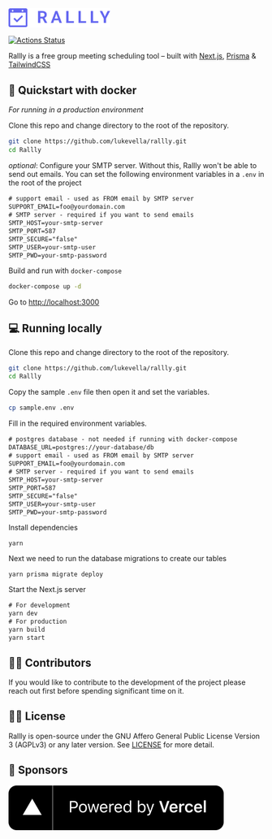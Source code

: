 <img src="./public/logo.png" width="200"  />

[![Actions Status](https://github.com/lukevella/rallly/workflows/ci/badge.svg)](https://github.com/lukevella/rallly/actions)

Rallly is a free group meeting scheduling tool – built with [Next.js](https://github.com/vercel/next.js/), [Prisma](https://github.com/prisma/prisma) & [TailwindCSS](https://github.com/tailwindlabs/tailwindcss)

## 🐳 Quickstart with docker

_For running in a production environment_

Clone this repo and change directory to the root of the repository.

```bash
git clone https://github.com/lukevella/rallly.git
cd Rallly
```

_optional_: Configure your SMTP server. Without this, Rallly won't be able to send out emails. You can set the following environment variables in a `.env` in the root of the project

```
# support email - used as FROM email by SMTP server
SUPPORT_EMAIL=foo@yourdomain.com
# SMTP server - required if you want to send emails
SMTP_HOST=your-smtp-server
SMTP_PORT=587
SMTP_SECURE="false"
SMTP_USER=your-smtp-user
SMTP_PWD=your-smtp-password
```

Build and run with `docker-compose`

```bash
docker-compose up -d
```

Go to [http://localhost:3000](http://localhost:3000)

## 💻 Running locally

Clone this repo and change directory to the root of the repository.

```bash
git clone https://github.com/lukevella/rallly.git
cd Rallly
```

Copy the sample `.env` file then open it and set the variables.

```bash
cp sample.env .env
```

Fill in the required environment variables.

```
# postgres database - not needed if running with docker-compose
DATABASE_URL=postgres://your-database/db
# support email - used as FROM email by SMTP server
SUPPORT_EMAIL=foo@yourdomain.com
# SMTP server - required if you want to send emails
SMTP_HOST=your-smtp-server
SMTP_PORT=587
SMTP_SECURE="false"
SMTP_USER=your-smtp-user
SMTP_PWD=your-smtp-password
```

Install dependencies

```
yarn
```

Next we need to run the database migrations to create our tables

```
yarn prisma migrate deploy
```

Start the Next.js server

```
# For development
yarn dev
# For production
yarn build
yarn start
```

## 👨‍💻 Contributors

If you would like to contribute to the development of the project please reach out first before spending significant time on it.

## 👮‍♂️ License

Rallly is open-source under the GNU Affero General Public License Version 3 (AGPLv3) or any later version. See [LICENSE](LICENSE) for more detail.

## 🙏 Sponsors

<a href="https://vercel.com/?utm_source=rallly&utm_campaign=oss">![Powered by Vercel](/public/powered-by-vercel.svg)</a>
